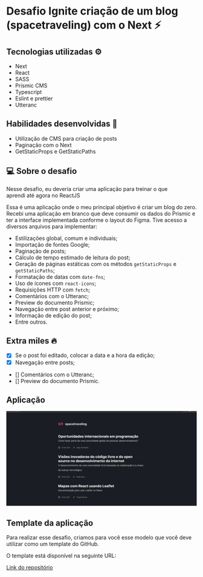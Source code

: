 # Desafio Ignite criação de um blog (spacetraveling) com o Next ⚡

## Tecnologias utilizadas ⚙️
- Next
- React
- SASS
- Prismic CMS
- Typescript
- Eslint e prettier
- Utteranc

## Habilidades desenvolvidas 🚀
- Utilização de CMS para criação de posts
- Paginação com o Next
- GetStaticProps e GetStaticPaths

## 💻 Sobre o desafio

Nesse desafio, eu deveria criar uma aplicação para treinar o que aprendi até agora no ReactJS

Essa é uma aplicação onde o meu principal objetivo é criar um blog do zero. Recebi uma aplicação em branco que deve consumir os dados do Prismic e ter a interface implementada conforme o layout do Figma. Tive acesso a diversos arquivos para implementar:

- Estilizações global, comum e individuais;
- Importação de fontes Google;
- Paginação de posts;
- Cálculo de tempo estimado de leitura do post;
- Geração de páginas estáticas com os métodos `getStaticProps` e `getStaticPaths`;
- Formatação de datas com `date-fns`;
- Uso de ícones com `react-icons`;
- Requisições HTTP com `fetch`;
- Comentários com o Utteranc;
- Preview do documento Prismic;
- Navegação entre post anterior e próximo;
- Informação de edição do post;
- Entre outros.

## Extra miles 🔥
- [x] Se o post foi editado, colocar a data e a hora da edição;
- [x] Navegação entre posts;
- [] Comentários com o Utteranc;
- [] Preview do documento Prismic.

## Aplicação

![Foto da aplicação](./spacetraveling.png)

## Template da aplicação

Para realizar esse desafio, criamos para você esse modelo que você deve utilizar como um template do GitHub.

O template está disponível na seguinte URL:

<a href="https://github.com/rocketseat-education/ignite-template-reactjs-criando-um-projeto-do-zero" target="_blank">Link do repositório</a>
